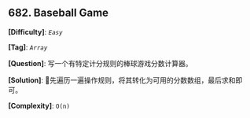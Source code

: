 ## 682. Baseball Game

__[Difficulty]__: _`Easy`_

__[Tag]__: _`Array`_

__[Question]__: 写一个有特定计分规则的棒球游戏分数计算器。

__[Solution]__: 先遍历一遍操作规则，将其转化为可用的分数数组，最后求和即可。

__[Complexity]__: `O(n)`
